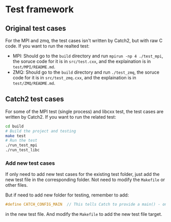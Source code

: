 # Test framework

## Original test cases

For the MPI and zmq, the test cases isn't written by Catch2, but with raw C code. If you want to run the realted test:

+ MPI: Should go to the `build` directory and run `mpirun -np 4 ./test_mpi`, the soruce code for it is in `src/test.cxx`, and the explaination is in `test/MPI/README.md`.
+ ZMQ: Should go to the `build` directory and run `./test_zmq`, the soruce code for it is in `src/test_zmq.cxx`, and the explaination is in `test/ZMQ/README.md`.

## Catch2 test cases

For some of the MPI test (single process) and libcxx test, the test cases are written by Catch2. If you want to run the related test:

```bash
cd build
# Build the project and testing
make test
# Run the test
./run_test_mpi
./run_test_libc
```

### Add new test cases

If only need to add new test cases for the existing test folder, just add the new test file in the corresponding folder. Not need to modify the `Makefile` or other files.

But if need to add new folder for testing, remember to add:

```cpp
#define CATCH_CONFIG_MAIN  // This tells Catch to provide a main() - only do this in one cpp file
```

in the new test file. And modify the `Makefile` to add the new test file target.

